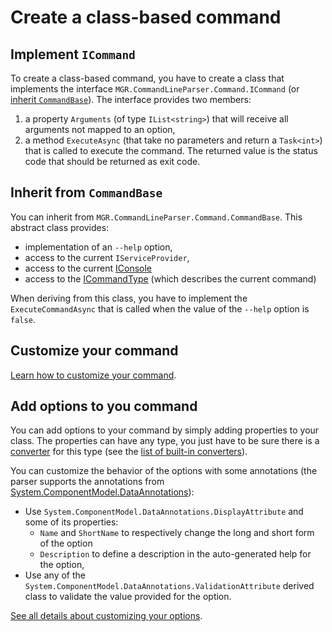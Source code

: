 ﻿# Create a class-based command

## Implement `ICommand`

To create a class-based command, you have to create a class that implements the interface `MGR.CommandLineParser.Command.ICommand` (or [inherit `CommandBase`](#inherit-from-commandbase)).
The interface provides two members:

1. a property `Arguments` (of type `IList<string>`) that will receive all arguments not mapped to an option,
2. a method `ExecuteAsync` (that take no parameters and return a `Task<int>`) that is called to execute the command. The returned value is the status code that should be returned as exit code.

## Inherit from `CommandBase`
You can inherit from `MGR.CommandLineParser.Command.CommandBase`.
This abstract class provides:

- implementation of an `--help` option,
- access to the current `IServiceProvider`,
- access to the current [IConsole](../extensibility/console.md)
- access to the [ICommandType](../extensibility/icommandtype.md) (which describes the current command)


When deriving from this class, you have to implement the `ExecuteCommandAsync` that is called when the value of the `--help` option is ```false```.

## Customize your command

[Learn how to customize your command](customize-class-based-command.md).

## Add options to you command

You can add options to your command by simply adding properties to your class.
The properties can have any type, you just have to be sure there is a [converter](../extensibility/converter.md) for this type (see the [list of built-in converters](../extensibility/built-in-converters.md)).

You can customize the behavior of the options with some annotations (the parser supports the annotations from [System.ComponentModel.DataAnnotations](https://docs.microsoft.com/dotnet/api/system.componentmodel.dataannotations)):

- Use `System.ComponentModel.DataAnnotations.DisplayAttribute` and some of its properties:
  - `Name` and `ShortName` to respectively change the long and short form of the option
  - `Description` to define a description in the auto-generated help for the option,
- Use any of the `System.ComponentModel.DataAnnotations.ValidationAttribute` derived class to validate the value provided for the option.

[See all details about customizing your options](customize-class-based-option.md).